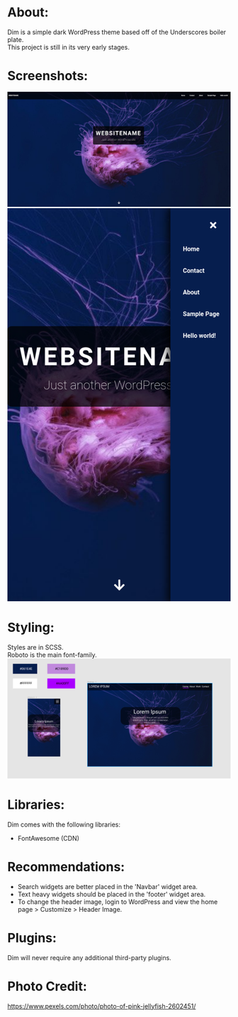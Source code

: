 # About:
Dim is a simple dark WordPress theme based off of the Underscores boiler plate.  
This project is still in its very early stages.  

# Screenshots:
![Desktop screenshot of Dim](https://github.com/jwnukoski/Dim/blob/main/screenshot_desktop.png?raw=true "Dim desktop screenshot")  
![Mobile creenshot of Dim](https://github.com/jwnukoski/Dim/blob/main/screenshot_mobile.png?raw=true "Dim mobile screenshot")  

# Styling:
Styles are in SCSS.    
Roboto is the main font-family.  
![Mockup of Dim](https://github.com/jwnukoski/Dim/blob/main/mockup.png?raw=true "Dim Figma mockup")

# Libraries:  
Dim comes with the following libraries:  
- FontAwesome (CDN)  

# Recommendations:
- Search widgets are better placed in the 'Navbar' widget area.
- Text heavy widgets should be placed in the 'footer' widget area.
- To change the header image, login to WordPress and view the home page > Customize > Header Image.

# Plugins:  
Dim will never require any additional third-party plugins.  

# Photo Credit:
https://www.pexels.com/photo/photo-of-pink-jellyfish-2602451/  